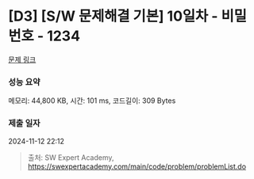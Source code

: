 # [D3] [S/W 문제해결 기본] 10일차 - 비밀번호 - 1234 

[문제 링크](https://swexpertacademy.com/main/code/problem/problemDetail.do?contestProbId=AV14_DEKAJcCFAYD) 

### 성능 요약

메모리: 44,800 KB, 시간: 101 ms, 코드길이: 309 Bytes

### 제출 일자

2024-11-12 22:12



> 출처: SW Expert Academy, https://swexpertacademy.com/main/code/problem/problemList.do